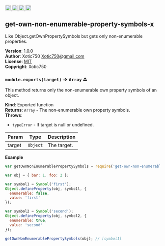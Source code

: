 <a href="https://travis-ci.org/Xotic750/get-own-non-enumerable-property-symbols-x"
   title="Travis status">
<img
   src="https://travis-ci.org/Xotic750/get-own-non-enumerable-property-symbols-x.svg?branch=master"
   alt="Travis status" height="18"/>
</a>
<a href="https://david-dm.org/Xotic750/get-own-non-enumerable-property-symbols-x"
   title="Dependency status">
<img src="https://david-dm.org/Xotic750/get-own-non-enumerable-property-symbols-x.svg"
   alt="Dependency status" height="18"/>
</a>
<a href="https://david-dm.org/Xotic750/get-own-non-enumerable-property-symbols-x#info=devDependencies"
   title="devDependency status">
<img src="https://david-dm.org/Xotic750/get-own-non-enumerable-property-symbols-x/dev-status.svg"
   alt="devDependency status" height="18"/>
</a>
<a href="https://badge.fury.io/js/get-own-non-enumerable-property-symbols-x" title="npm version">
<img src="https://badge.fury.io/js/get-own-non-enumerable-property-symbols-x.svg"
   alt="npm version" height="18"/>
</a>
<a name="module_get-own-non-enumerable-property-symbols-x"></a>

## get-own-non-enumerable-property-symbols-x
Like Object.getOwnPropertySymbols but gets only non-enumerable properties.

**Version**: 1.0.0  
**Author**: Xotic750 <Xotic750@gmail.com>  
**License**: [MIT](&lt;https://opensource.org/licenses/MIT&gt;)  
**Copyright**: Xotic750  
<a name="exp_module_get-own-non-enumerable-property-symbols-x--module.exports"></a>

### `module.exports(target)` ⇒ <code>Array</code> ⏏
This method returns only the non-enumerable own property symbols of an object.

**Kind**: Exported function  
**Returns**: <code>Array</code> - The non-enumerable own property symbols.  
**Throws**:

- <code>typeError</code> - If target is null or undefined.


| Param | Type | Description |
| --- | --- | --- |
| target | <code>Object</code> | The target. |

**Example**  
```js
var getOwnNonEnumerablePropertySymbols = require('get-own-non-enumerable-property-symbols-x');

var obj = { bar: 1, foo: 2 };

var symbol1 = Symbol('first');
Object.defineProperty(obj, symbo1l, {
  enumerable: false,
  value: 'first'
});

var symbol2 = Symbol('second');
Object.defineProperty(obj, symbol2, {
  enumerable: true,
  value: 'second'
});

getOwnNonEnumerablePropertySymbols(obj); // [symbol1]
```
